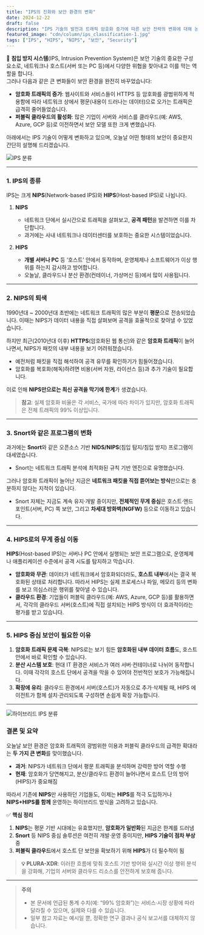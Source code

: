 ```yaml
---
title: "IPS의 진화와 보안 환경의 변화"
date: 2024-12-22
draft: false
description: "IPS 기술의 발전과 트래픽 암호화 증가에 따른 보안 전략의 변화에 대해 논의합니다."
featured_image: "cdn/column/ips_classification-1.jpg"
tags: ["IPS", "HIPS", "NIPS", "보안", "Security"]
---
```


🔐 **침입 방지 시스템**(IPS, Intrusion Prevention System)은 보안 기술의 중요한 구성 요소로, 네트워크나 호스트(서버 또는 PC 등)에서 다양한 위협을 찾아내고 이를 막는 역할을 합니다.  
그러나 다음과 같은 큰 변화들이 보안 환경을 완전히 바꾸었습니다:

- **암호화 트래픽의 증가**: 웹사이트와 서비스들이 HTTPS 등 암호화를 광범위하게 적용함에 따라 네트워크 상에서 평문(내용이 드러나는 데이터)으로 오가는 트래픽은 급격히 줄어들었습니다.
- **퍼블릭 클라우드의 활성화**: 많은 기업이 서버와 서비스를 클라우드(예: AWS, Azure, GCP 등)로 이전하면서 보안 모델 또한 크게 변했습니다.

아래에서는 IPS 기술이 어떻게 변화하고 있으며, 오늘날 어떤 형태의 보안이 중요한지 간단히 설명해 드리겠습니다.  

![IPS 분류](https://blog.plura.io/cdn/column/ips_classification-1.jpg)

<!--more-->

---

### 1. IPS의 종류
IPS는 크게 **NIPS**(Network-based IPS)와 **HIPS**(Host-based IPS)로 나뉩니다.

1. **NIPS**  
   - 네트워크 단에서 실시간으로 트래픽을 살펴보고, **공격 패턴**을 발견하면 이를 차단합니다.  
   - 과거에는 사내 네트워크나 데이터센터를 보호하는 중요한 시스템이었습니다.

2. **HIPS**  
   - **개별 서버나 PC** 등 ‘호스트’ 안에서 동작하며, 운영체제나 소프트웨어가 이상 행위를 하는지 감시하고 방어합니다.  
   - 오늘날, 클라우드나 분산 환경(컨테이너, 가상머신 등)에서 많이 사용됩니다.

---

### 2. NIPS의 퇴색
1990년대 ~ 2000년대 초반에는 네트워크 트래픽의 많은 부분이 **평문**으로 전송되었습니다. 이때는 NIPS가 데이터 내용을 직접 살펴보며 공격을 효율적으로 찾아낼 수 있었습니다.  

하지만 최근(2010년대 이후) **HTTPS**(암호화된 웹 통신)와 같은 **암호화 트래픽**이 늘어나면서, NIPS가 패킷의 내부 내용을 보기 어려워졌습니다.  
- 예전처럼 패킷을 직접 해석하여 공격 유무를 확인하기가 힘들어졌습니다.  
- 암호화를 복호화(해독)하려면 비용(서버 자원, 라이선스 등)과 추가 기술이 필요합니다.

이로 인해 **NIPS만으로는 최신 공격을 막기에 한계**가 생겼습니다.

> **참고**: 실제 암호화 비율은 각 서비스, 국가에 따라 차이가 있지만, 암호화 트래픽은 전체 트래픽의 99% 이상입니다.

---

### 3. Snort와 같은 프로그램의 변화
과거에는 **Snort**와 같은 오픈소스 기반 **NIDS/NIPS**(침입 탐지/침입 방지) 프로그램이 대세였습니다.  
- Snort는 네트워크 트래픽 분석에 최적화된 규칙 기반 엔진으로 유명했습니다.

그러나 암호화 트래픽이 늘어난 지금은 **네트워크 패킷을 직접 뜯어보는 방식**만으로는 충분하지 않다는 지적이 있습니다.  
- Snort 자체는 지금도 계속 유지·개발 중이지만, **전체적인 무게 중심**은 호스트·엔드포인트(서버, PC) 쪽 보안, 그리고 **차세대 방화벽(NGFW)** 등으로 이동하고 있습니다.

---

### 4. HIPS로의 무게 중심 이동
**HIPS**(Host-based IPS)는 서버나 PC 안에서 실행되는 보안 프로그램으로, 운영체제나 애플리케이션 수준에서 공격 시도를 탐지하고 막습니다.  

- **암호화와 무관**: 데이터가 네트워크에서 암호화되더라도, **호스트 내부**에서는 결국 복호화된 상태로 처리합니다. 따라서 HIPS는 실제 프로세스나 파일, 메모리 등의 변화를 보고 의심스러운 행위를 찾아낼 수 있습니다.  
- **클라우드 환경**: 기업들이 퍼블릭 클라우드(예: AWS, Azure, GCP 등)를 활용하면서, 각각의 클라우드 서버(호스트)에 직접 설치되는 HIPS 방식이 더 효과적이라는 평가를 받고 있습니다.

---

### 5. HIPS 중심 보안이 필요한 이유
1. **암호화 트래픽 문제 극복**: NIPS로는 보기 힘든 **암호화된 내부 데이터 흐름**도, 호스트 안에서 바로 확인할 수 있습니다.
2. **분산 시스템 보호**: 현대 IT 환경은 서비스가 여러 서버·컨테이너로 나뉘어 동작합니다. 이때 각각의 호스트 단에서 공격을 막을 수 있어야 전반적인 보호가 가능해집니다.
3. **확장에 유리**: 클라우드 환경에서 서버(호스트)가 자동으로 추가·삭제될 때, HIPS 에이전트가 함께 설치·관리되도록 구성하면 손쉽게 확장 가능합니다.

---

![하이브리드 IPS 분류](https://blog.plura.io/cdn/column/ips_classification-2.png)

### 결론 및 요약
오늘날 보안 환경은 암호화 트래픽의 광범위한 이용과 퍼블릭 클라우드의 급격한 확대라는 **두 가지 큰 변화**를 맞이했습니다.  
- **과거**: NIPS가 네트워크 단에서 평문 트래픽을 분석하며 강력한 방어 역할 수행  
- **현재**: 암호화가 당연해지고, 분산/클라우드 환경이 늘어나면서 호스트 단의 방어(HIPS)가 중요해짐  

따라서 기존에 **NIPS**만 사용하던 기업들도, 이제는 **HIPS**를 적극 도입하거나 **NIPS+HIPS를 함께** 운영하는 하이브리드 방식을 고려하고 있습니다.  

✅ **핵심 정리**  
1. **NIPS**는 평문 기반 시대에는 유효했지만, **암호화가 일반화**된 지금은 한계를 드러냄  
2. **Snort** 등 NIPS 중심 솔루션은 여전히 개발·운영 중이지만, **HIPS 기술이 점차 부상** 중  
3. **퍼블릭 클라우드**에서 호스트 단 보안을 확보하기 위해 **HIPS**가 더 필수적이 됨  

> **💡 PLURA-XDR**: 이러한 흐름에 맞춰 호스트 기반 방어와 실시간 이상 행위 분석을 강화해, 기업의 서버와 클라우드 리소스를 안전하게 보호해 줍니다.

---

> **주의**  
> - 본 문서에 언급된 통계 수치(예: “99% 암호화”)는 서비스·시장 상황에 따라 달라질 수 있으며, 실제와 다를 수 있습니다.  
> - 일부 참고 자료는 예시일 뿐, 정확한 연구 결과나 공식 보고서를 대체하지 않습니다.
